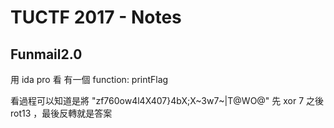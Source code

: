 # TUCTF 2017 - Notes


## Funmail2.0

用 ida pro 看 有一個 function: printFlag

看過程可以知道是將 "zf760ow4l4X407}4bX;X~3w7~|T@WO@" 先 xor 7 之後 rot13 ，最後反轉就是答案
